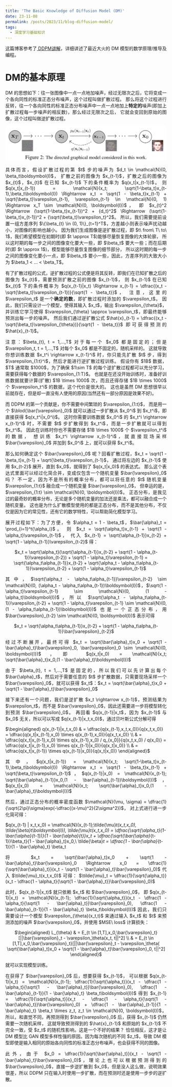 ```yaml
---
title: 'The Basic Knowledge of Diffusion Model (DM)'
date: 23-11-08
permalink: /posts/2023/11/blog-diffusion-model/
tags:
  - 深度学习基础知识
---
```


<p style="text-align:justify; text-justify:inter-ideograph;">这篇博客参考了<a href="https://zhuanlan.zhihu.com/p/663880249?utm_psn=1705611921401720833" target="_blank">
DDPM讲解</a>，详细讲述了最近大火的 DM 模型的数学原理/推导及编程。</p>

DM的基本原理
===

<p style="text-align:justify; text-justify:inter-ideograph;">DM 的思想如下：往一张图像中一点一点地加噪声，经过无限次之后，它将变成一个各向同性的标准正态分布噪声，这个过程叫做扩散过程。
那么将这个过程进行反转，往一个各向同性的标准正态分布噪声中一点一点地加上<b>特定的</b>噪声(即加上扩散过程每一步噪声的相反数)，那么经过无限次之后，
它就会变回到原始的图像，这个过程叫做逆扩散过程。</p>

![DDPM](/images/DDPM.png)

<p style="text-align:justify; text-justify:inter-ideograph;">具体而言，假设扩散过程的第 $t$ 步的噪声为 $d_t \in \mathcal{N}(0, \beta_t\boldsymbol{I)$，
扩散之前的图像为 $x_{t-1}$，扩散之后的图像为 $x_{t}$，$x_{t}$ 在已知 $x_{t-1}$ 下的条件概率为 $q(x_t|x_{t-1})$。
则 $q(x_t|x_{t-1}) = \mathcal{N}(x_t; \sqrt{1-\beta_t}x_{t-1},\beta_t\boldsymbol{I}) \Rightarrow x_t = \sqrt{1 - \beta_t}x_{t-1} + \sqrt{\beta_t}\varepsilon_{t-1}, \varepsilon_{t-1} \in \mathcal{N}(0, 1) \Rightarrow x_T \sim \mathcal{N}(0, \boldsymbol{I})$，
即 $x_{t}^2 \Rightarrow (\sqrt{1-\beta_t}x_{t-1})^2 + {d_t}^2$ \Rightarrow (\sqrt{1-\beta_t}x_{t-1})^2 + {\sqrt{\beta_t}\varepsilon_t}^2$。
所以，我们需要提前设置一组方差序列 $\{\beta_{t} \in (0, 1)\}_{t=1}^T$，方差越小则表示噪声扰动越小，对图像的影响也越小。
因为我们生成图像是逆扩散过程，即 $t\ from\ T\ to\ 1$，我们希望模型在初期时(即 $t \approx T$)能够尽量恢复图像的大体轮廓，
所以这时期的每一步之间的图像变化要大一些，即 $\beta_t$ 要大一些；而在后期时(即 $t \approx 1$)，模型能够尽量恢复图像的细节部分，
所以这时期的每一步之间的图像变化要小一点，即 $\beta_t$ 要小一些，因此，方差序列的大致大小为 $\beta_1 < ... < \beta_T$。</p>

<p style="text-align:justify; text-justify:inter-ideograph;">有了扩散过程的公式，逆扩散过程的公式便是将其反转，即我们在已知扩散之后的图像为 $x_{t}$，需要预测扩散之前的图像 $x_{t-1}$，
则 $x_{t-1}$ 在已知 $x_{t}$ 下的条件概率为 $q(x_{t-1}|x_t) \Rightarrow x_{t-1} = \dfrac{(x_t - \sqrt{\beta_t}\varepsilon_{t-1})}{\sqrt{1 - \beta_t}}$，
注意，这里的 $\varepsilon_t$ 是一个<b>确定的数</b>，即扩散过程时添加的 $\varepsilon_t$。
因此，我们只需设计一个模型，使得其输入 $x_t$，输出 $\varepsilon_{\theta}$，并训练它学习使得 $\varepsilon_{\theta} \approx \varepsilon_t$，即最终能够预测出每一步的噪声。
然后我们通过逆扩散公式 $\hat{x}_{t-1} = \dfrac{(x_t - \sqrt{\beta_t}\varepsilon_{\theta})}{\sqrt{1 - \beta_t}}$ 即可获得预测的 $\hat{x}_{t-1}$。</p>

<p style="text-align:justify; text-justify:inter-ideograph;">注意：$\beta_{t}, t = 1,...,T$ 对于每一个 $x_0$ 都是固定的；但是 $\varepsilon_t, t = 1,...,T$ 对每个 $x_0$ 都是不固定的，随机采样的。
这就导致你想训练数据 $x_t^i \rightarrow x_{t-1}^i$ 时，你只能先扩散 $t$ 步，得到 $\varepsilon_{1:t}^i$，然后才能进行逆扩散过程训练。
假设你有 $1B$ 数据，$T$ 通常取 $1000$，为了确保 $1\sim T$ 的每个逆扩散过程都可以充分学习，需要获得每个数据的 $\varepsilon_{1:T}$。
也就是在还没开始训练时，准备好训练数据就要计算(扩散) $1B \times 1000$ 次，而且还得存储 $1B \times 1000$ 个 $\varepsilon_t^i$ 的数据，这个代价是很大的。
这也是虽然 DM 思想很早以前就存在，但是却一直没有人使用的原因(当然还有一部分原因是效果不好)。</p>

<p style="text-align:justify; text-justify:inter-ideograph;">而 DDPM 的第一个贡献是，你不需要中间繁琐的 $\varepsilon_{1:t}$，
而是用一个 $\blod{\bar{\varepsilon}_0}$ 就可以通过一步扩散从 $x_0^i$ 到 $x_t^i$，即直接获得 $q(x_t^i|x_0^i)$。
这时你需要训练数据 $x_0^i$ 的 $x_t^i \rightarrow x_{t-1}^i$ 时，不需要 $t$ 步扩散得到 $x_t^i$，而是一步扩散就可以得到 $x_t^i$。
因此在训练时你也不需要存储 $1B \times 1000$ 个 $\varepsilon_t^i$ 的数据，
想训练 $x_t^i \rightarrow x_{t-1}^i$，就直接现场采样 $\bar{\varepsilon}_0$ 并加到 $x_0^i$ 上，就可以获得 $x_t^i$。</p>

<p style="text-align:justify; text-justify:inter-ideograph;">那么如何确定这个 $\bar{\varepsilon}_0$ 呢？回看扩散过程，$x_t = \sqrt{1 - \beta_t}x_{t-1} + \sqrt{\beta_t}\varepsilon_{t-1}$，
通过将左边的 $x_{t-1}$ 使用 $x_{t-2}$ 展开，直到 $x_0$，就得到了 $q(x_t|x_0)$ 的表达式。
那么这个表达式里面可以经过化简合并，变成仅包含一个随机变量 $\bar{\varepsilon}_0$ 吗？
不一定，因为不是所有的概率分布，都可以将任意的 $t$ 随机变量 $\varepsilon_{1:t}$ 融合成一个随机变量 $\bar{\varepsilon}_0$，
但幸运的是，$\varepsilon_{1:t} \sim \mathcal{N}(0, \boldsymbol{I})$。
正态分布，是我见过的最奇妙的概率分布，无论是多个随机变量的加法还是乘法，都可以融合成一个随机变量。
这也是为什么扩散模型使用的都是正态分布，而不是其他分布，不仅仅是因为它的常见性，还有它的数学特性，可以帮助简化模型学习。</p>

<p style="text-align:justify; text-justify:inter-ideograph;">展开过程如下：为了方便，令 $\alpha_t = 1 - \beta_t$，$\bar{\alpha}_t = \prod_{i=1}^t{\alpha_i}$。
则 $x_t = \sqrt{\alpha_t}x_{t-1} + \sqrt{1 - \alpha_t}\varepsilon_{t-1}$，
代入 $x_{t-1} = \sqrt{\alpha_{t-1}}x_{t-2} + \sqrt{1 - \alpha_{t-1}}\varepsilon_{t-2}$ 得：</p>

<center>$x_t = \sqrt{\alpha_t}(\sqrt{\alpha_{t-1}}x_{t-2} + \sqrt{1 - \alpha_{t-1}}\varepsilon_{t-2}) + \sqrt{1 - \alpha_t}\varepsilon_{t-1} = \sqrt{\alpha_t\alpha_{t-1}}x_{t-2} + \sqrt{\alpha_t - \alpha_t\alpha_{t-1}}\varepsilon_{t-2} + \sqrt{1 - \alpha_t}\varepsilon_{t-1}$</center>

<p style="text-align:justify; text-justify:inter-ideograph;">其中，$\sqrt{\alpha_t - \alpha_t\alpha_{t-1}}\varepsilon_{t-2} \sim \mathcal{N}(0, (\alpha_t - \alpha_t\alpha_{t-1})\boldsymbol{I})$，$\sqrt{1 - \alpha_t}\varepsilon_{t-1} \sim \mathcal{N}(0, (1 - \alpha_t)\boldsymbol{I})$，所以 $\sqrt{\alpha_t - \alpha_t\alpha_{t-1}}\varepsilon_{t-2} + \sqrt{1 - \alpha_t}\varepsilon_{t-1} \sim \mathcal{N}(0, (1 - \alpha_t\alpha_{t-1})\boldsymbol{I})$ 也是一个正态分布，用 $\bar{\varepsilon}_{t-2} \sim \mathcal{N}(0, \boldsymbol{I})$ 表示可得</p>

<center>$x_t = \sqrt{\alpha_t\alpha_{t-1}}x_{t-2} + \sqrt{1 - \alpha_t\alpha_{t-1}}\bar{\varepsilon}_{t-2}$</center>

<p style="text-align:justify; text-justify:inter-ideograph;">经过不断展开，最终可得 $x_t = \sqrt{\bar{\alpha}_t}x_0 + \sqrt{1 - \bar{\alpha}_t}\bar{\varepsilon}_0, \bar{\varepsilon}_0 \sim \mathcal{N}(0, \boldsymbol{I})$，即 $q(x_t|x_0) = \mathcal{N}(x_t; \sqrt{\bar{\alpha}_t}x_0,(1 - \bar{\alpha}_t)\boldsymbol{I})$</p>

<p style="text-align:justify; text-justify:inter-ideograph;">由于 $\beta_{t}, t = 1,...,T$ 是固定的，所以我们可以先计算出每个 $\bar{\alpha}_t$，然后对于需要任意的 $t$ 步扩散数据，只需要现场采样一个 $\bar{\varepsilon}_0$，就可以获得 $x_t$：$x_t = \sqrt{\bar{\alpha}_t}x_0 + \sqrt{1 - \bar{\alpha}_t}\bar{\varepsilon}_0$</p>

<p style="text-align:justify; text-justify:inter-ideograph;">接下来还有一个问题，我们是逆扩散 $x_t \rightarrow x_{t-1}$，预测结果为 $\varepsilon_t$，而不是 $\bar{\varepsilon}_0$，因此还需要进一步将模型转化到预测 $\bar{\varepsilon}_0$。
再回看 $q(x_{t-1}|x_t$，因为 $x_{t-1}$ 与 $x_0$ 无关，所以可以写成 $q(x_{t-1}|x_t,x_0)$，通过贝叶斯公式分解可得</p>

$\begin{aligned} q(x_{t-1}|x_t,x_0) & = \dfrac{q(x_{t-1},x_t,x_0)}{q(x_t,x_0)} = \dfrac{q(x_t|x_{t-1},x_0) \times q(x_{t-1},x_0)}{q(x_t,x_0)} \\ & = \dfrac{q(x_t|x_{t-1},x_0) \times q(x_{t-1},x_0) / q_{x_0}}{q(x_t,x_0) / q(x_0)} = \dfrac{q(x_t|x_{t-1},x_0) \times q(x_{t-1}|x_0)}{q(x_t|x_0)} \\ & = \dfrac{q(x_t|x_{t-1}) \times q(x_{t-1}|x_0)}{q(x_t|x_0)} \end{aligned}$

<p style="text-align:justify; text-justify:inter-ideograph;">其中，$q(x_t|x_{t-1}) = \mathcal{N}(x_t; \sqrt{1-\beta_t}x_{t-1},\beta_t\boldsymbol{I}) \Rightarrow x_t = \sqrt{1 - \beta_t}x_{t-1} + \sqrt{\beta_t}\varepsilon_{t-1}$，$q(x_{t-1}|x_0) = \mathcal{N}(x_{t-1}; \sqrt{\bar{\alpha}_{t-1}}x_0,(1 - \bar{\alpha}_{t-1})\boldsymbol{I})$，$q(x_t|x_0) = \mathcal{N}(x_t; \sqrt{\bar{\alpha}_t}x_0,(1 - \bar{\alpha}_t)\boldsymbol{I})$</p>

<p style="text-align:justify; text-justify:inter-ideograph;">然后，通过正态分布的概率密度函数 $\mathcal{N}(\mu, \sigma) = \dfrac{1}{\sqrt{2\pi}\sigma}exp(-\dfrac{(x-\mu)^2}{2\sigma^2})$，
对上式进行进一步化简可得：</p>

$q(x_{t-1} | x_t,x_0) = \mathcal{N}(x_{t-1};\tilde{\mu}_t(x_t,x_0), \tilde{\beta}_t\boldsymbol{I}), \tilde{\mu}_t(x_t,x_0) = \dfrac{\sqrt{\alpha_t}(1-\bar{\alpha}_{t-1})}{1 - \bar{\alpha}_{t}}x_t + \dfrac{\sqrt{\bar{\alpha}_{t-1}}\beta_t}{1 - \bar{\alpha}_t}x_0,\ \tilde{\beta}_t = \dfrac{1 - \bar{\alpha}_{t-1}}{1 - \bar{\alpha}_t} \beta_t

<p style="text-align:justify; text-justify:inter-ideograph;">将 $x_t = \sqrt{\bar{\alpha}_t}x_0 + \sqrt{1 - \bar{\alpha}_t}\bar{\varepsilon}_0 \Rightarrow x_0 = \dfrac{1}{\sqrt{\bar{\alpha}_t}}(x_t - \sqrt{1 - \bar{\alpha}_t}\bar{\varepsilon}_0)$ 
代入 $\tilde{\mu}_t(x_t,x_0)$ 可得：
$\tilde{\mu}_t = \dfrac{1}{\sqrt{\alpha_t}}(x_t - \dfrac{1 - \alpha_t}{\sqrt{1 - \bar{\alpha}_t}}\bar{\varepsilon}_0)$ </p>

<p style="text-align:justify; text-justify:inter-ideograph;">此时，$q(x_{t-1}|x_t)$ 就只依赖 $x_t$ 和 $\bar{\varepsilon}_0$，
即 $q(x_{t-1}|x_t) = \mathcal{N}(x_{t-1}; \dfrac{1}{\sqrt{\alpha_t}}(x_t - \dfrac{1 - \alpha_t}{\sqrt{1 - \bar{\alpha}_t}}\bar{\varepsilon}_0), \dfrac{1 - \bar{\alpha}_{t-1}}{1 - \bar{\alpha}_t} \beta_t\boldsymbol{I})$ 
因此，我们只需要设计一个模型 $\varepsilon_{\theta}(x_t,t)$ 来通过输入 $x_t$ 和 $t$ 来预测添加的噪声 $\bar{\varepsilon}_0$，并使用 $MSE\ loss$ 计算损失：</p>

<center>$\begin{aligned} L_{\theta} & = E_{t \in [1,T],x_0,\bar{\varepsilon}_t}[||\bar{\varepsilon}_t - \varepsilon_\theta(x_t, t||^2] \\ & =  E_{t \in [1,T],x_0,\bar{\varepsilon}_t}[||\bar{\varepsilon}_t - \varepsilon_\theta( \sqrt{\bar{\alpha}_t}x_0 + \sqrt{1 - \bar{\alpha}_t}\bar{\varepsilon}_0, t||^2] \end{aligned}$</center>

<p style="text-align:justify; text-justify:inter-ideograph;">就可以实现模型训练。</p>

<p style="text-align:justify; text-justify:inter-ideograph;">在获得了 $\bar{\varepsilon}_0$ 后，想要获得 $x_{t-1}$，
可以根据 $q(x_{t-1}|x_t) = \mathcal{N}(x_{t-1}; \dfrac{1}{\sqrt{\alpha_t}}(x_t - \dfrac{1 - \alpha_t}{\sqrt{1 - \bar{\alpha}_t}}\bar{\varepsilon}_0), \dfrac{1 - \bar{\alpha}_{t-1}}{1 - \bar{\alpha}_t} \beta_t\boldsymbol{I})$ 
得到 $x_{t-1} = \dfrac{1}{\sqrt{\alpha_t}}(x_t - \dfrac{1 - \alpha_t}{\sqrt{1 - \bar{\alpha}_t}}\bar{\varepsilon}_0) + \dfrac{1 - \bar{\alpha}_{t-1}}{1 - \bar{\alpha}_t} \beta_t \times z_t, z_t \in \mathcal{N}(0, \boldsymbol{I})$。
所以，和直觉不同，再预测得到 $\bar{\varepsilon}_0$ 后，获得 $x_{t-1}$ 仍然需要一次随机采样，
这就导致预测得到的 $\hat{x}_{t-1}$ 和原始的 $x_{t-1}$ 不完全一致，受 $z_t$ 的随机性影响。这是一个不好的结果？
恰恰相反，这才是让 DM 模型比 GAN 模型多样性强的原因。因为每次随机的不同 $z_t$，导致 DM 模型即使是输入相同的原始各向同性的标准正态分布噪声，也会获得不同的图像。</p>

<p style="text-align:justify; text-justify:inter-ideograph;">此外，由于 $x_0 = \dfrac{1}{\sqrt{\bar{\alpha}_t}}(x_t - \sqrt{1 - \bar{\alpha}_t}\bar{\varepsilon}_0)$，理论上也可以根据预测得到的 $\bar{\varepsilon}_0$，直接一步逆扩散到 $x_0$，但是没人这么做，说明效果很差，所以 DDPM 只在输入时使用一步扩散，而在预测时还是使用一步步的逆扩散。</p>